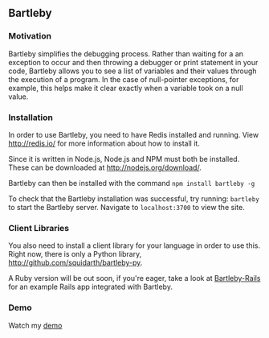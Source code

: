 ## Bartleby

### Motivation

Bartleby simplifies the debugging process.  Rather than waiting for a an
exception to occur and then throwing a debugger or print statement in your
code, Bartleby allows you to see a list of variables and their values through
the execution of a program.  In the case of null-pointer exceptions, for example,
this helps make it clear exactly when a variable took on a null value.

### Installation

In order to use Bartleby, you need to have Redis installed and running.  View
http://redis.io/ for more information about how to install it.

Since it is written in Node.js, Node.js and NPM must both be installed.
These can be downloaded at http://nodejs.org/download/.

Bartleby can then be installed with the command
`npm install bartleby -g`

To check that the Bartleby installation was successful, try running: `bartleby` 
to start the Bartleby server. Navigate to `localhost:3700` to view the site.

### Client Libraries

You also need to install a client library for your language in order to use this.
Right now, there is only a Python library, http://github.com/squidarth/bartleby-py.

A Ruby version will be out soon, if you're eager, take a look at [Bartleby-Rails](http://github.com/squidarth/bartleby-rails)
for an example Rails app integrated with Bartleby.

### Demo

Watch my [demo](http://www.youtube.com/watch?v=tLsH3CMCOpo&feature=youtu.be)
